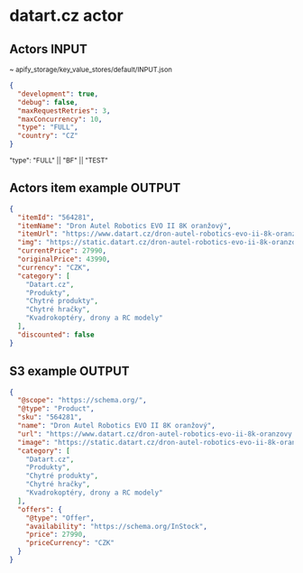 # datart.cz actor

## Actors INPUT
<sup>~ apify_storage/key_value_stores/default/INPUT.json</sup>

```json
{
  "development": true,
  "debug": false,
  "maxRequestRetries": 3,
  "maxConcurrency": 10,
  "type": "FULL",
  "country": "CZ"
}
```
<sup>"type": "FULL" || "BF" || "TEST"</sup>
## Actors item example OUTPUT
```json
{
  "itemId": "564281",
  "itemName": "Dron Autel Robotics EVO II 8K oranžový",
  "itemUrl": "https://www.datart.cz/dron-autel-robotics-evo-ii-8k-oranzovy.html",
  "img": "https://static.datart.cz/dron-autel-robotics-evo-ii-8k-oranzovy/media_4238454.jpg?size=500",
  "currentPrice": 27990,
  "originalPrice": 43990,
  "currency": "CZK",
  "category": [
    "Datart.cz",
    "Produkty",
    "Chytré produkty",
    "Chytré hračky",
    "Kvadrokoptéry, drony a RC modely"
  ],
  "discounted": false
}
```
## S3 example OUTPUT
```json
{
  "@scope": "https://schema.org/",
  "@type": "Product",
  "sku": "564281",
  "name": "Dron Autel Robotics EVO II 8K oranžový",
  "url": "https://www.datart.cz/dron-autel-robotics-evo-ii-8k-oranzovy.html",
  "image": "https://static.datart.cz/dron-autel-robotics-evo-ii-8k-oranzovy/media_4238454.jpg?size=500",
  "category": [
    "Datart.cz",
    "Produkty",
    "Chytré produkty",
    "Chytré hračky",
    "Kvadrokoptéry, drony a RC modely"
  ],
  "offers": {
    "@type": "Offer",
    "availability": "https://schema.org/InStock",
    "price": 27990,
    "priceCurrency": "CZK"
  }
}
```
